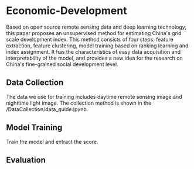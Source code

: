 # Economic-Development
Based on open source remote sensing data and deep learning technology, this paper proposes an unsupervised method for estimating China's grid scale development index. This method consists of four steps: feature extraction, feature clustering, model training based on ranking learning and index assignment. It has the characteristics of easy data acquisition and interpretability of the model, and provides a new idea for the research on China's fine-grained social development level. 
## Data Collection
The data we use for training includes daytime remote sensing image and nighttime light image. The collection method is shown in the /DataCollection/data_guide.ipynb.
## Model Training
Train the model and extract the score. 
## Evaluation
